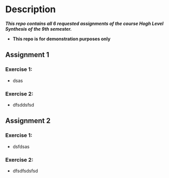# Description
***This repo contains all 6 requested assignments of the course **Hogh Level Synthesis** of the 9th semester.***

* **This repo is for demonstration purposes only**

## Assignment 1

### Exercise 1:
* dsas
### Exercise 2:
* dfsddsfsd

## Assignment 2

### Exercise 1:
* dsfdsas
### Exercise 2:
* dfsdfsdsfsd